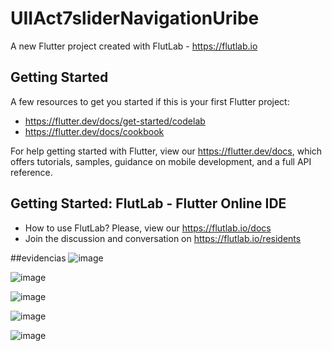 # UIIAct7sliderNavigationUribe

A new Flutter project created with FlutLab - https://flutlab.io

## Getting Started

A few resources to get you started if this is your first Flutter project:

- https://flutter.dev/docs/get-started/codelab
- https://flutter.dev/docs/cookbook

For help getting started with Flutter, view our
https://flutter.dev/docs, which offers tutorials,
samples, guidance on mobile development, and a full API reference.

## Getting Started: FlutLab - Flutter Online IDE

- How to use FlutLab? Please, view our https://flutlab.io/docs
- Join the discussion and conversation on https://flutlab.io/residents

##evidencias
![image](https://github.com/UribeV128/Act7sliderNavigation/assets/143779478/7cf1b97c-18bd-4746-b4ed-6072627640a4)

![image](https://github.com/UribeV128/Act7sliderNavigation/assets/143779478/302cf173-7d7b-4b85-81c7-ad8b1ac1b4e1)

![image](https://github.com/UribeV128/Act7sliderNavigation/assets/143779478/3464c8a2-59a7-443d-aae2-9d1e9109124a)

![image](https://github.com/UribeV128/Act7sliderNavigation/assets/143779478/e5443ed1-7b64-42f7-b765-825b04f3a043)

![image](https://github.com/UribeV128/Act7sliderNavigation/assets/143779478/5120b4a3-1d39-43c9-bd39-182e9eb80710)





